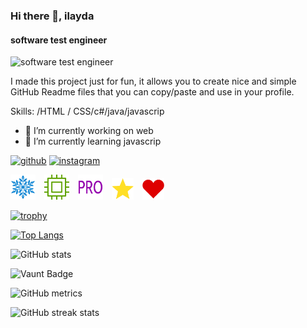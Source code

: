 ### Hi there 👋, ilayda
#### software test engineer
![software test engineer](https://arturssmirnovs.github.io/github-profile-readme-generator/images/banner.png)

I made this project just for fun, it allows you to create nice and simple GitHub Readme files that you can copy/paste and use in your profile.

Skills:  /HTML / CSS/c#/java/javascrip

- 🔭 I’m currently working on web 
- 🌱 I’m currently learning javascrip 


[<img src='https://cdn.jsdelivr.net/npm/simple-icons@3.0.1/icons/github.svg' alt='github' height='40'>](https://github.com/ilaydadaban00)  [<img src='https://cdn.jsdelivr.net/npm/simple-icons@3.0.1/icons/instagram.svg' alt='instagram' height='40'>](https://www.instagram.com/dbn.ilayda/)  

<a href='https://archiveprogram.github.com/'><img src='https://raw.githubusercontent.com/acervenky/animated-github-badges/master/assets/acbadge.gif' width='40' height='40'></a> <a href='https://docs.github.com/en/developers'><img src='https://raw.githubusercontent.com/acervenky/animated-github-badges/master/assets/devbadge.gif' width='40' height='40'></a> <a href='https://github.com/pricing'><img src='https://raw.githubusercontent.com/acervenky/animated-github-badges/master/assets/pro.gif' width='40' height='40'></a> <a href='https://stars.github.com/'><img src='https://raw.githubusercontent.com/acervenky/animated-github-badges/master/assets/starbadge.gif' width='35' height='35'></a> <a href='https://docs.github.com/en/github/supporting-the-open-source-community-with-github-sponsors'><img src='https://raw.githubusercontent.com/acervenky/animated-github-badges/master/assets/sponsorbadge.gif' width='35' height='35'></a> 

[![trophy](https://github-profile-trophy.vercel.app/?username=ilaydadaban00)](https://github.com/ryo-ma/github-profile-trophy)

[![Top Langs](https://github-readme-stats.vercel.app/api/top-langs/?username=ilaydadaban00)](https://github.com/anuraghazra/github-readme-stats)

![GitHub stats](https://github-readme-stats.vercel.app/api?username=ilaydadaban00&show_icons=true&count_private=true)  

![Vaunt Badge](https://api.vaunt.dev/v1/github/entities/ilaydadaban00/contributions?format=svg&private=true)  

![GitHub metrics](https://metrics.lecoq.io/ilaydadaban00)  

![GitHub streak stats](https://streak-stats.demolab.com/?user=ilaydadaban00)  

